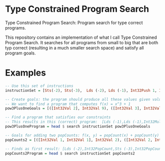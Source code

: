 # Type Constrained Program Search
Type Constrained Program Search: Program search for type correct programs.

This repository contains an implementation of what I call Type Constrained Program Search. It searches for all programs from small to big that are both typ correct (resulting in a much smaller search space) and satisfy all program goals.


Examples
=== 
```haskell
-- Use this set of instructions
instructionSet = [Sts(-2), Sts(-3),  Lds (-2), Lds (-1), Int32Push 1, Int32Add, Int32Mul, Int32Div, Int32PopCount, Int32Inc]

-- Create goals: the program should produce all these values given values on stack
-- We want to find a program that computes f(x) = x^3 + 1
pow3PlusOneGoals = [([Int32Val 2], Int32Val 9), ([Int32Val 3], Int32Val 28), ([Int32Val 4], Int32Val 65)]

-- Find a program that satisfies our constraints
-- This results in this (correct) program:  [Lds (-1),Lds (-1),Int32Mul,Int32Mul,Int32Inc]
pow3PlusOneProgram = head $ search instructionSet pow3PlusOneGoals

-- Goals for adding two popCounts: f(x, y) = popCount(x) + popCount(y)
popCounts2 = [([Int32Val 1, Int32Val 1], Int32Val 2), ([Int32Val 2, Int32Val 3], Int32Val 3), ([Int32Val 7, Int32Val 7], Int32Val 6)]

-- Finds as first result: [Lds (-2),Int32PopCount,Sts (-3),Int32PopCount,Int32Add]
popCounts2Program = head $ search instructionSet popCounts2

```
